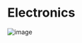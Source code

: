 # Electronics

![image](https://github.com/user-attachments/assets/8a04484e-69fa-42f7-babc-d1eeba32879b)
